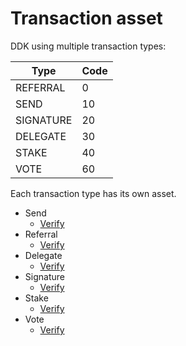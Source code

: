 # Transaction asset

DDK using multiple transaction types:

| Type      | Code   |
|-----------|--------|
| REFERRAL  | 0      |
| SEND      | 10     |
| SIGNATURE | 20     |
| DELEGATE  | 30     |
| STAKE     | 40     |
| VOTE      | 60     |

Each transaction type has its own asset.

* Send
    + [Verify](asset/send#verify)
* Referral
    + [Verify](asset/referral#verify)
* Delegate
    + [Verify](asset/delegate#verify)
* Signature
    + [Verify](asset/signature#verify)
* Stake
    + [Verify](asset/stake#verify)
* Vote
    + [Verify](asset/vote#verify)
